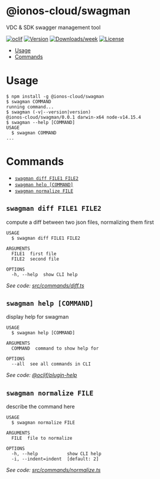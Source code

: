 @ionos-cloud/swagman
====================

VDC &amp; SDK swagger management tool

[![oclif](https://img.shields.io/badge/cli-oclif-brightgreen.svg)](https://oclif.io)
[![Version](https://img.shields.io/npm/v/@ionos-cloud/swagman.svg)](https://npmjs.org/package/@ionos-cloud/swagman)
[![Downloads/week](https://img.shields.io/npm/dw/@ionos-cloud/swagman.svg)](https://npmjs.org/package/@ionos-cloud/swagman)
[![License](https://img.shields.io/npm/l/@ionos-cloud/swagman.svg)](https://github.com/ionos-cloud/swagman/blob/master/package.json)

<!-- toc -->
* [Usage](#usage)
* [Commands](#commands)
<!-- tocstop -->
# Usage
<!-- usage -->
```sh-session
$ npm install -g @ionos-cloud/swagman
$ swagman COMMAND
running command...
$ swagman (-v|--version|version)
@ionos-cloud/swagman/0.0.1 darwin-x64 node-v14.15.4
$ swagman --help [COMMAND]
USAGE
  $ swagman COMMAND
...
```
<!-- usagestop -->
# Commands
<!-- commands -->
* [`swagman diff FILE1 FILE2`](#swagman-diff-file1-file2)
* [`swagman help [COMMAND]`](#swagman-help-command)
* [`swagman normalize FILE`](#swagman-normalize-file)

## `swagman diff FILE1 FILE2`

compute a diff between two json files, normalizing them first

```
USAGE
  $ swagman diff FILE1 FILE2

ARGUMENTS
  FILE1  first file
  FILE2  second file

OPTIONS
  -h, --help  show CLI help
```

_See code: [src/commands/diff.ts](https://github.com/ionos-cloud/swagman/blob/v0.0.1/src/commands/diff.ts)_

## `swagman help [COMMAND]`

display help for swagman

```
USAGE
  $ swagman help [COMMAND]

ARGUMENTS
  COMMAND  command to show help for

OPTIONS
  --all  see all commands in CLI
```

_See code: [@oclif/plugin-help](https://github.com/oclif/plugin-help/blob/v3.2.2/src/commands/help.ts)_

## `swagman normalize FILE`

describe the command here

```
USAGE
  $ swagman normalize FILE

ARGUMENTS
  FILE  file to normalize

OPTIONS
  -h, --help           show CLI help
  -i, --indent=indent  [default: 2]
```

_See code: [src/commands/normalize.ts](https://github.com/ionos-cloud/swagman/blob/v0.0.1/src/commands/normalize.ts)_
<!-- commandsstop -->
